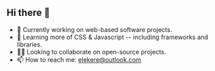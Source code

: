## Hi there 👋

<!--
**elekere/elekere** is a ✨ _special_ ✨ repository because its `README.md` (this file) appears on your GitHub profile.

Here are some ideas to get you started:

- 🔭 I’m currently working on ...
- 🌱 I’m currently learning ...
- 👯 I’m looking to collaborate on ...
- 🤔 I’m looking for help with ...
- 💬 Ask me about ...
- 📫 How to reach me: ...
- 🙂 Pronouns: ...
- ⚡ Fun fact: When I'm not crafting software, I'm likely getting some necessary sleep. Or helping my neighbour somewhere. Or musing and writing about life. Or reading a good book/article. Or listening to songs to cool off. Or having a healthy conversation with someone. Or doing statistics.
-->

- 🔭 Currently working on web-based software projects.
- 🌱 Learning more of CSS & Javascript -- including frameworks and libraries.
- 🤼‍♀️ Looking to collaborate on open-source projects.
- 📫 How to reach me: elekere@outlook.com
